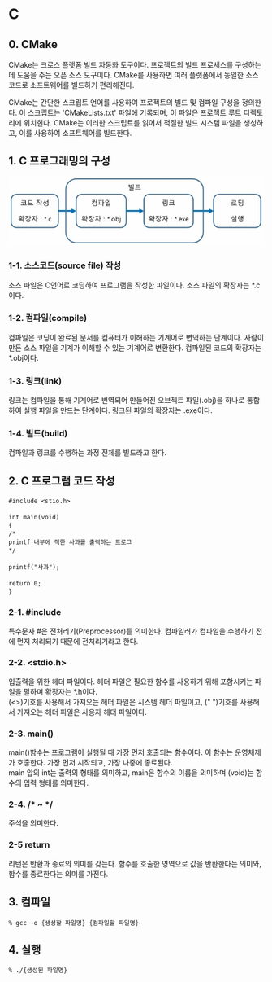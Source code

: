 # C

## 0. CMake
CMake는 크로스 플랫폼 빌드 자동화 도구이다. 프로젝트의 빌드 프로세스를 구성하는데 도움을 주는 오픈 소스 도구이다. CMake를 사용하면 여러 플랫폼에서 동일한 소스 코드로 소프트웨어를 빌드하기 편리해진다.

CMake는 간단한 스크립트 언어를 사용하여 프로젝트의 빌드 및 컴파일 구성을 정의한다. 이 스크립트는 'CMakeLists.txt' 파일에 기록되며, 이 파일은 프로젝트 루트 디렉토리에 위치힌다. CMake는 이러한 스크립트를 읽어서 적절한 빌드 시스템 파일을 생성하고, 이를 사용하여 소프트웨어를 빌드한다.

## 1. C 프로그래밍의 구성
![img10.png](img%2Fimg10.png)
### 1-1. 소스코드(source file) 작성 
소스 파일은 C언어로 코딩하여 프로그램을 작성한 파일이다. 소스 파일의 확장자는 *.c이다. 

### 1-2. 컴파일(compile)
컴파일은 코딩이 완료된 문서를 컴퓨터가 이해하는 기계어로 변역하는 단계이다. 사람이 만든 소스 파일을 기계가 이해할 수 있는 기계어로 변환한다. 컴파일된 코드의 확장자는 *.obj이다.

### 1-3. 링크(link)
링크는 컴파일을 통해 기계어로 번역되어 만들어진 오브젝트 파일(.obj)을 하나로 통합하여 실행 파일을 만드는 단계이다. 링크된 파일의 확장자는 .exe이다.

### 1-4. 빌드(build)
컴파일과 링크를 수행하는 과정 전체를 빌드라고 한다. 


## 2. C 프로그램 코드 작성

    #include <stio.h>
    
    int main(void)
    {
    /*
    printf 내부에 적한 사과를 출력하는 프로그
    */

    printf("사과");

    return 0;
    }


### 2-1. #include
특수문자 #은 전처리기(Preprocessor)를 의미한다. 컴파일러가 컴파일을 수행하기 전에 먼저 처리되기 때문에 전처리기라고 한다. 

### 2-2. <stdio.h>
입출력을 위한 헤더 파일이다. 헤더 파일은 필요한 함수를 사용하기 위해 포함시키는 파일을 말하며 확장자는 *.h이다.  
(<>)기호를 사용해서 가져오는 헤더 파일은 시스템 헤더 파일이고, (" ")기호를 사용해서 가져오는 헤더 파일은 사용자 헤더 파일이다.

### 2-3. main()
main()함수는 프로그램이 실행될 때 가장 먼저 호출되는 함수이다. 이 함수는 운영체제가 호춯한다. 가장 먼저 시작되고, 가장 나중에 종료된다.  
main 앞의 int는 출력의 형태를 의미하고, main은 함수의 이름을 의미하며 (void)는 함수의 입력 형태를 의미한다.

### 2-4. /* ~ */
주석을 의미한다.

### 2-5 return
리턴은 반환과 종료의 의미를 갖는다. 함수를 호출한 영역으로 값을 반환한다는 의미와, 함수를 종료한다는 의미를 가진다.


## 3. 컴파일

    % gcc -o {생성할 파일명} {컴파일할 파일명}

## 4. 실행

    % ./{생성된 파일명}
